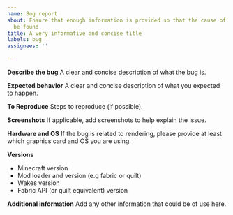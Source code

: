 ```yaml
---
name: Bug report
about: Ensure that enough information is provided so that the cause of the issue can
  be found
title: A very informative and concise title
labels: bug
assignees: ''

---
```


**Describe the bug**
A clear and concise description of what the bug is.

**Expected behavior**
A clear and concise description of what you expected to happen.

**To Reproduce**
Steps to reproduce (if possible).

**Screenshots**
If applicable, add screenshots to help explain the issue.

**Hardware and OS**
If the bug is related to rendering, please provide at least which graphics card and OS you are using.

**Versions**
- Minecraft version
- Mod loader and version (e.g fabric or quilt) 
- Wakes version
- Fabric API (or quilt equivalent) version

**Additional information**
Add any other information that could be of use here.
